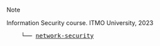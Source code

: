 > [!NOTE]
> Information Security course. ITMO University, 2023

<pre>
    └── <a href="network-security/task.md">network-security</a>
</pre>
